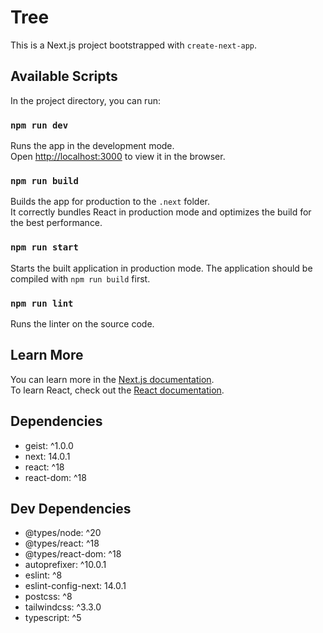 # Tree

This is a Next.js project bootstrapped with `create-next-app`.

## Available Scripts

In the project directory, you can run:

### `npm run dev`

Runs the app in the development mode.\
Open [http://localhost:3000](http://localhost:3000) to view it in the browser.

### `npm run build`

Builds the app for production to the `.next` folder.\
It correctly bundles React in production mode and optimizes the build for the best performance.

### `npm run start`

Starts the built application in production mode. The application should be compiled with `npm run build` first.

### `npm run lint`

Runs the linter on the source code.

## Learn More

You can learn more in the [Next.js documentation](https://nextjs.org/docs).\
To learn React, check out the [React documentation](https://reactjs.org/).

## Dependencies

- geist: ^1.0.0
- next: 14.0.1
- react: ^18
- react-dom: ^18

## Dev Dependencies

- @types/node: ^20
- @types/react: ^18
- @types/react-dom: ^18
- autoprefixer: ^10.0.1
- eslint: ^8
- eslint-config-next: 14.0.1
- postcss: ^8
- tailwindcss: ^3.3.0
- typescript: ^5

